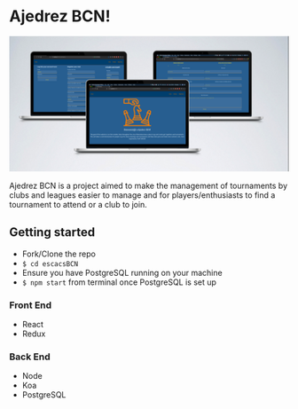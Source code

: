 # Ajedrez BCN!

![](https://github.com/ctfrancia/escacsBCN/blob/master/Screenshot%202019-02-11%20at%2010.49.08.png)

Ajedrez BCN is a project aimed to make the management of tournaments by clubs and leagues easier to manage and for players/enthusiasts to find a tournament to attend or a club to join.

## Getting started
- Fork/Clone the repo
- `$ cd escacsBCN`
- Ensure you have PostgreSQL running on your machine
- `$ npm start` from terminal once PostgreSQL is set up

### Front End

- React
- Redux

### Back End

- Node
- Koa
- PostgreSQL

